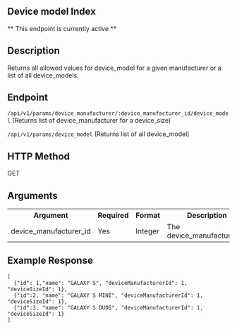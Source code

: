 ## Device model Index
** This endpoint is currently active **

## Description

Returns all allowed values for device_model for a given manufacturer or a list of all device_models.

## Endpoint

`/api/v1/params/device_manufacturer/:device_manufacturer_id/device_model` (Returns list of device_manufacturer for a device_size)

`/api/v1/params/device_model` (Returns list of all device_model)

## HTTP Method

GET

## Arguments

<table>
  <tr>
    <th>Argument</th>
    <th>Required</th>
    <th>Format</th>
    <th>Description</th>
    <th>Allowed Values</th>
  </tr>
  <tr>
    <td>device_manufacturer_id</td>
    <td>Yes</td>
    <td>Integer</td>
    <td>The device_manufacturer_id</td>
    <td>[device_manufacturer Index](device_manufacturer_index.md)</td>
  </tr>
</table>


## Example Response

```
[
  {"id": 1,"name": "GALAXY S", "deviceManufacturerId": 1, "deviceSizeId": 1},
  {"id":2, "name": "GALAXY S MINI", "deviceManufacturerId": 1, "deviceSizeId": 1},
  {"id":3, "name": "GALAXY S DUOS", "deviceManufacturerId": 1, "deviceSizeId": 1}
]
```
